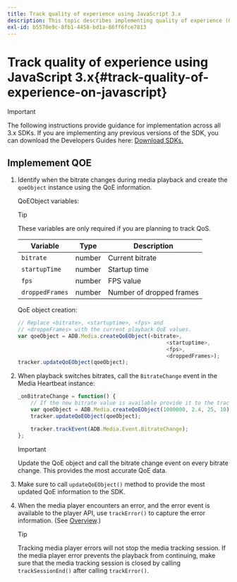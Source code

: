 ```yaml
---
title: Track quality of experience using JavaScript 3.x
description: This topic describes implementing quality of experience (QoE, QoS) tracking using the Media SDK in browser apps using JavaScript 3x.
exl-id: b5570e9c-8fb1-4458-bd1a-86ff6fce7813
---
```

# Track quality of experience using JavaScript 3.x{#track-quality-of-experience-on-javascript}

>[!IMPORTANT]
>
>The following instructions provide guidance for implementation across all 3.x SDKs. If you are implementing any previous versions of the SDK, you can download the Developers Guides here: [Download SDKs.](/help/sdk-implement/download-sdks.md)

## Implemement QOE

1. Identify when the bitrate changes during media playback and create the `qoeObject` instance using the QoE information.

    QoEObject variables:

    >[!TIP]
    >
    >These variables are only required if you are planning to track QoS.

     | Variable | Type | Description |
     | --- | --- | --- |
     | `bitrate` | number | Current bitrate |
     | `startupTime` | number | Startup time |
     | `fps` | number | FPS value |
     | `droppedFrames` | number | Number of dropped frames |

    QoE object creation:

    ```js
    // Replace <bitrate>, <startuptime>, <fps> and
    // <droppeFrames> with the current playback QoE values.
    var qoeObject = ADB.Media.createQoEObject(<bitrate>,
                                                   <startuptime>,
                                                   <fps>,
                                                   <droppedFrames>);
    tracker.updateQoEObject(qoeObject);

    ```

1. When playback switches bitrates, call the `BitrateChange` event in the Media Heartbeat instance:

    ```js
    _onBitrateChange = function() {
        // If the new bitrate value is available provide it to the tracker.
        var qoeObject = ADB.Media.createQoEObject(1000000, 2.4, 25, 10);
        tracker.updateQoEObject(qoeObject);

        tracker.trackEvent(ADB.Media.Event.BitrateChange);
    };
    ```

    >[!IMPORTANT]
    >
    >Update the QoE object and call the bitrate change event on every bitrate change. This provides the most accurate QoE data.

1. Make sure to call `updateQoEObject()` method to provide the most updated QoE information to the SDK.
1. When the media player encounters an error, and the error event is available to the player API, use `trackError()` to capture the error information. (See [Overview](/help/sdk-implement/track-errors/track-errors-overview.md).)

   >[!TIP]
   >
   >Tracking media player errors will not stop the media tracking session. If the media player error prevents the playback from continuing, make sure that the media tracking session is closed by calling `trackSessionEnd()` after calling `trackError()`.
